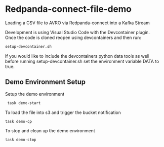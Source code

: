 # Redpanda-connect-file-demo

Loading a CSV file to AVRO via Redpanda-connect into a Kafka Stream

Development is using Visual Studio Code with the Devcontainer plugin. Once the code is cloned reopen using devcontainers and then run:

```zsh
setup-devcontainer.sh
```

If you would like to include the devcontainers python data tools as well before running setup-devcontainer.sh set the environment variable DATA to true.

## Demo Environment Setup

Setup the demo environment

```zsh
 task demo-start
```

To load the file into s3 and trigger the bucket notification

```zsh
task demo-cp
```

To stop and clean up the demo environment

```zsh
task demo-stop
```
